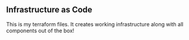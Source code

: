 ## Infrastructure as Code

This is my terraform files. It creates working infrastructure along with all components out of the box!
